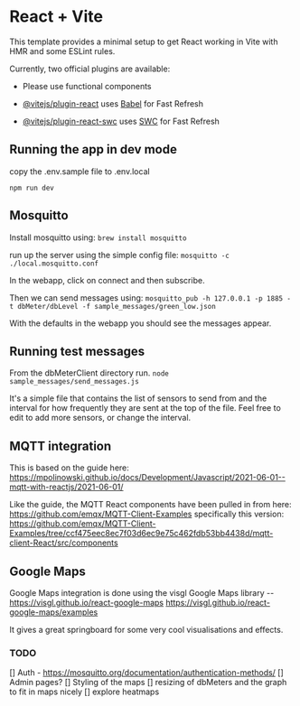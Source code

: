 # React + Vite

This template provides a minimal setup to get React working in Vite with HMR and some ESLint rules.

Currently, two official plugins are available:

- Please use functional components

- [@vitejs/plugin-react](https://github.com/vitejs/vite-plugin-react/blob/main/packages/plugin-react/README.md) uses [Babel](https://babeljs.io/) for Fast Refresh
- [@vitejs/plugin-react-swc](https://github.com/vitejs/vite-plugin-react-swc) uses [SWC](https://swc.rs/) for Fast Refresh

## Running the app in dev mode

copy the .env.sample file to .env.local

`npm run dev`


## Mosquitto
Install mosquitto using:
`brew install mosquitto`

run up the server using the simple config file:
`mosquitto -c ./local.mosquitto.conf`

In the webapp, click on connect and then subscribe.

Then we can send messages using:
`mosquitto_pub -h 127.0.0.1 -p 1885 -t dbMeter/dbLevel -f sample_messages/green_low.json`

With the defaults in the webapp you should see the messages appear.

## Running test messages
From the dbMeterClient directory run.
`node sample_messages/send_messages.js`

It's a simple file that contains the list of sensors to send from and the interval
for how frequently they are sent at the top of the file. Feel free to edit to add
more sensors, or change the interval.

## MQTT integration

This is based on the guide here:
https://mpolinowski.github.io/docs/Development/Javascript/2021-06-01--mqtt-with-reactjs/2021-06-01/

Like the guide, the MQTT React components have been pulled in from here:
https://github.com/emqx/MQTT-Client-Examples
specifically this version:
https://github.com/emqx/MQTT-Client-Examples/tree/ccf475eec8ec7f03d6ec9e75c462fdb53bb4438d/mqtt-client-React/src/components

## Google Maps

Google Maps integration is done using the 
visgl Google Maps library -- https://visgl.github.io/react-google-maps
https://visgl.github.io/react-google-maps/examples

It gives a great springboard for some very cool visualisations and effects.

### TODO
[] Auth - https://mosquitto.org/documentation/authentication-methods/
[] Admin pages?
[] Styling of the maps
[] resizing of dbMeters and the graph to fit in maps nicely
[] explore heatmaps

